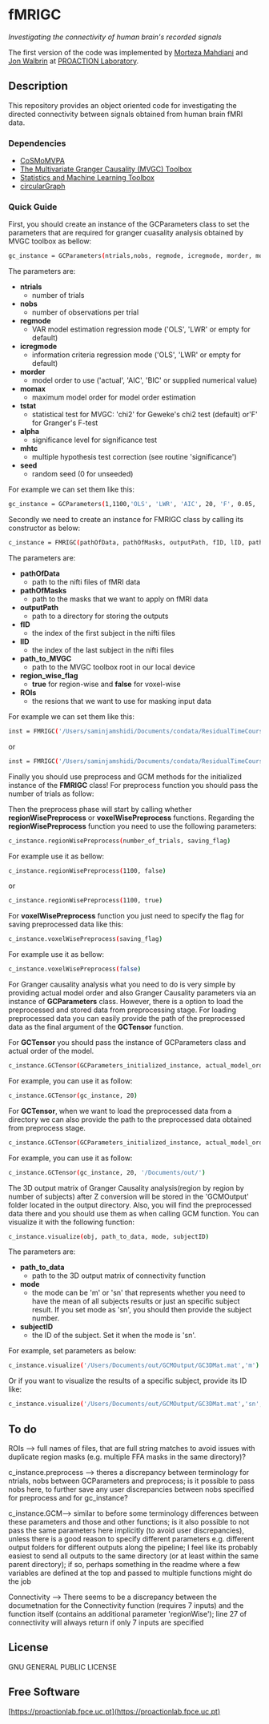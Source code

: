 # fMRIGC
_Investigating the connectivity of human brain's recorded signals_

The first version of the code was implemented by [Morteza Mahdiani](https://morteza-mahdiani.github.io/) and [Jon Walbrin](https://orcid.org/0000-0001-9740-4471) at [PROACTION Laboratory](https://proactionlab.fpce.uc.pt/).

## Description
This repository provides an object oriented code for investigating the directed connectivity between signals obtained from human brain fMRI data.

### Dependencies
* [CoSMoMVPA](https://cosmomvpa.org/)
* [The Multivariate Granger Causality (MVGC) Toolbox
](https://www.mathworks.com/matlabcentral/fileexchange/78727-the-multivariate-granger-causality-mvgc-toolbox)
* [Statistics and Machine Learning Toolbox
](https://www.mathworks.com/products/statistics.html)
* [circularGraph](https://www.mathworks.com/matlabcentral/fileexchange/48576-circulargraph/)


### Quick Guide
First, you should create an instance of the GCParameters class to set the parameters that are required for granger cuasality analysis obtained by MVGC toolbox as bellow:

```bash
gc_instance = GCParameters(ntrials,nobs, regmode, icregmode, morder, momax, tstat, alpha, mhtc, seed);
```

The parameters are:

- **ntrials**
	- number of trials
- **nobs**
	- number of observations per trial
- **regmode**
	- VAR model estimation regression mode ('OLS', 'LWR' or empty for default)
- **icregmode**
	-	information criteria regression mode ('OLS', 'LWR' or empty for default)
- **morder**
	- model order to use ('actual', 'AIC', 'BIC' or supplied numerical value)
- **momax**
	- maximum model order for model order estimation
- **tstat**
	- statistical test for MVGC:  'chi2' for Geweke's chi2 test (default) or'F' for Granger's F-test
- **alpha**
 	- significance level for significance test
- **mhtc**
	- multiple hypothesis test correction (see routine 'significance')
- **seed**
	- random seed (0 for unseeded)

For example we can set them like this:

```bash
gc_instance = GCParameters(1,1100,'OLS', 'LWR', 'AIC', 20, 'F', 0.05, 'FDR', 0)
```

Secondly we need to create an instance for FMRIGC class by calling its constructor as below:

```bash
c_instance = FMRIGC(pathOfData, pathOfMasks, outputPath, fID, lID, path_to_MVGC, region_wise_flag, ROIs)
```

The parameters are:

- **pathOfData**
	- path to the nifti files of fMRI data
- **pathOfMasks**
	- path to the masks that we want to apply on fMRI data
- **outputPath**
	- path to a directory for storing the outputs
- **fID** 
	- the index of the first subject in the nifti files
- **lID**
	- the index of the last subject in the nifti files
- **path_to_MVGC**
	- path to the MVGC toolbox root in our local device
- **region_wise_flag**
	- **true** for region-wise and **false** for voxel-wise
- **ROIs**
	- the resions that we want to use for masking input data

For example we can set them like this:

```bash
inst = FMRIGC('/Users/saminjamshidi/Documents/condata/ResidualTimeCourse_THBFP_FIR','/Users/saminjamshidi/Documents/condata/SubjReg_SearchSpaces_GM_ASMasked','/Users/saminjamshidi/Documents/condata/out', 8,9,'/Users/saminjamshidi/Library/Application Support/MathWorks/MATLAB Add-Ons/Collections/The Multivariate Granger Causality (MVGC) Toolbox')
```

or 

```bash
inst = FMRIGC('/Users/saminjamshidi/Documents/condata/ResidualTimeCourse_THBFP_FIR','/Users/saminjamshidi/Documents/condata/SubjReg_SearchSpaces_GM_ASMasked','/Users/saminjamshidi/Documents/condata/out', 8,9,'/Users/saminjamshidi/Library/Application Support/MathWorks/MATLAB Add-Ons/Collections/The Multivariate Granger Causality (MVGC) Toolbox', true, {'rOFA','rFFA','rSTSF'})
```

Finally you should use preprocess and GCM methods for the initialized instance of the **FMRIGC** class! For preprocess function you should pass the number of trials as follow:

Then the preprocess phase will start by calling whether **regionWisePreprocess** or **voxelWisePreprocess** functions. Regarding the **regionWisePreprocess** function you need to use the following parameters:

```bash
c_instance.regionWisePreprocess(number_of_trials, saving_flag)
```

For example use it as bellow:

```bash
c_instance.regionWisePreprocess(1100, false)
```

or

```bash
c_instance.regionWisePreprocess(1100, true)
```

For **voxelWisePreprocess** function you just need to specify the flag for saving preprocessed data like this:

```bash
c_instance.voxelWisePreprocess(saving_flag)
```

For example use it as bellow:

```bash
c_instance.voxelWisePreprocess(false)
```

For Granger causality analysis what you need to do is very simple by providing actual model order and also Granger Causality parameters via an instance of **GCParameters** class. However, there is a option to load the preprocessed and stored data from preprocessing stage. For loading preprocessed data you can easily provide the path of the preprocessed data as the final argument of the **GCTensor** function. 

For **GCTensor** you should pass the instance of GCParameters class and actual order of the model.

```bash
c_instance.GCTensor(GCParameters_initialized_instance, actual_model_order)
```

 For example, you can use it as follow:

```bash
c_instance.GCTensor(gc_instance, 20)
```

For **GCTensor**, when we want to load the preprocessed data from a directory we can also provide the path to the preprocessed data obtained from preprocess stage.

```bash
c_instance.GCTensor(GCParameters_initialized_instance, actual_model_order, path_of_the_preprocessed_data)
```

 For example, you can use it as follow:

```bash
c_instance.GCTensor(gc_instance, 20, '/Documents/out/')
```

The 3D output matrix of Granger Causality analysis(region by region by number of subjects) after Z conversion will be stored in the 'GCMOutput' folder located in the output directory. Also, you will find the preprocessed data there and you should use them as when calling GCM function. You can visualize it with the following function:

```bash
c_instance.visualize(obj, path_to_data, mode, subjectID)
```

The parameters are:

- **path_to_data**
	- path to the 3D output matrix of connectivity function
- **mode**
	- the mode can be 'm' or 'sn' that represents whether you need to have the mean of all subjects results or just an specific subject result. If you set mode as 'sn', you should then provide the subject number. 
- **subjectID**
	- the ID of the subject. Set it when the mode is 'sn'.

For example, set parameters as below:

```bash
c_instance.visualize('/Users/Documents/out/GCMOutput/GC3DMat.mat','m') 
```

Or if you want to visualize the results of a specific subject, provide its ID like:

```bash
c_instance.visualize('/Users/Documents/out/GCMOutput/GC3DMat.mat','sn', 2) 
```

## To do

ROIs --> full names of files, that are full string matches to avoid issues with duplicate region masks (e.g. multiple FFA masks in the same directory)?

c_instance.preprocess --> theres a discrepancy between terminology for ntrials, nobs between GCParameters and preprocess; is it possible to pass nobs here, to further save any user discrepancies between nobs specified for preprocess and for gc_instance?

c_instance.GCM--> similar to before some terminology differences between these parameters and those and other functions; is it also possible to not pass the same parameters here implicitly (to avoid user discrepancies), unless there is a good reason to specify different parameters e.g. different output folders for different outputs along the pipeline; I feel like its probably easiest to send all outputs to the same directory (or at least within the same parent directory); if so, perhaps something in the readme where a few variables are defined at the top and passed to multiple functions might do the job

Connectivity --> There seems to be a discrepancy between the documetnation for the Connectivity function (requires 7 inputs) and the function itself (contains an additional parameter 'regionWise'); line 27 of connectivity will always return if only 7 inputs are specified

## License

GNU GENERAL PUBLIC LICENSE

**Free Software**
-------

[https://proactionlab.fpce.uc.pt](https://proactionlab.fpce.uc.pt)
